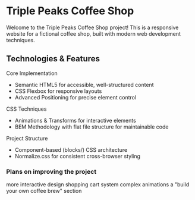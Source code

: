 # Triple Peaks Coffee Shop

Welcome to the Triple Peaks Coffee Shop project! This is a responsive website for a fictional coffee shop, built with modern web development techniques.

## Technologies & Features

Core Implementation

- Semantic HTML5 for accessible, well-structured content
- CSS Flexbox for responsive layouts
- Advanced Positioning for precise element control

CSS Techniques

- Animations & Transforms for interactive elements
- BEM Methodology with flat file structure for maintainable code

Project Structure

- Component-based (blocks/) CSS architecture
- Normalize.css for consistent cross-browser styling

### Plans on improving the project

more interactive design
shopping cart system
complex animations
a "build your own coffee brew" section
